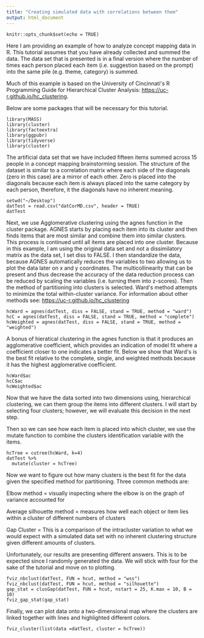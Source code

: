 ```yaml
---
title: "Creating simulated data with correlations between them"
output: html_document
---
```


```{r setup, include=FALSE}
knitr::opts_chunk$set(echo = TRUE)
```
Here I am providing an example of how to analyze concept mapping data in R.  This tutorial assumes that you have already collected and summed the data.  The data set that is presented is in a final version where the number of times each person placed each item (i.e. suggestion based on the prompt) into the same pile (e.g. theme, category) is summed.

Much of this example is based on the University of Cincinnati's R Programming Guide for Hierarchical Cluster Analysis: https://uc-r.github.io/hc_clustering.

Below are some packages that will be necessary for this tutorial. 
```{r}
library(MASS)
library(cluster)
library(factoextra)
library(ggpubr)
library(tidyverse)
library(cluster)

```
The artificial data set that we have included fifteen items summed across 15 people in a concept mapping brainstorming session.  The structure of the dataset is similar to a correlation matrix where each side of the diagonals (zero in this case) are a mirror of each other.  Zero is placed into the diagonals because each item is always placed into the same category by each person, therefore, it the diagonals have no inherent meaning.  
```{r}
setwd("~/Desktop")
datTest = read.csv("datCorMD.csv", header = TRUE)
datTest
```
Next, we use Agglomerative clustering using the agnes function in the cluster package.  AGNES starts by placing each item into its cluster and then finds items that are most similar and combine them into similar clusters.  This process is continued until all items are placed into one cluster.  Because in this example, I am using the original data set and not a dissimilatory matrix as the data set, I set diss to FALSE.  I then standardize the data, because AGNES automatically reduces the variables to two allowing us to plot the data later on x and y coordinates.  The multicollinearity that can be present and thus decrease the accuracy of the data reduction process can be reduced by scaling the variables (i.e. turning them into z-scores).  Then the method of partitioning into clusters is selected.  Ward's method attempts to minimize the total within-cluster variance.  For information about other methods see: https://uc-r.github.io/hc_clustering  
```{r}
hcWard = agnes(datTest, diss = FALSE, stand = TRUE, method = "ward")
hcC = agnes(datTest, diss = FALSE, stand = TRUE, method = "complete")
hcWeighted = agnes(datTest, diss = FALSE, stand = TRUE, method = "weighted")

```
A bonus of hieratical clustering in the agnes function is that it produces an agglomerative coefficient, which provides an indication of model fit where a coefficient closer to one indicates a better fit.  Below we show that Ward's is the best fit relative to the complete, single, and weighted methods because it has the highest agglomerative coefficient.
```{r}
hcWard$ac
hcC$ac
hcWeighted$ac
```
Now that we have the data sorted into two dimensions using, hierarchical clustering, we can them group the items into different clusters.  I will start by selecting four clusters; however, we will evaluate this decision in the next step.  

Then so we can see how each item is placed into which cluster, we use the mutate function to combine the clusters identification variable with the items.
```{r}
hcTree = cutree(hcWard, k=4)
datTest %>%
  mutate(cluster = hcTree)
```
Now we want to figure out how many clusters is the best fit for the data given the specified method for partitioning.  Three common methods are:

Elbow method = visually inspecting where the elbow is on the graph of variance accounted for 

Average silhouette method = measures how well each object or item lies within a cluster of different numbers of clusters

Gap Cluster = This is a comparison of the intracluster variation to what we would expect with a simulated data set with no inherent clustering structure given different amounts of clusters.

Unfortunately, our results are presenting different answers.  This is to be expected since I randomly generated the data.  We will stick with four for the sake of the tutorial and move on to plotting.
```{r}
fviz_nbclust(datTest, FUN = hcut, method = "wss")
fviz_nbclust(datTest, FUN = hcut, method = "silhouette")
gap_stat = clusGap(datTest, FUN = hcut, nstart = 25, K.max = 10, B = 10)
fviz_gap_stat(gap_stat)
```
Finally, we can plot data onto a two-dimensional map where the clusters are linked together with lines and highlighted different colors. 
```{r}
fviz_cluster(list(data =datTest, cluster = hcTree))
```





